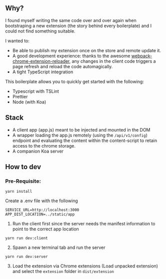## Why?
I found myself writing the same code over and over again when bootstraping a new extension (the story behind every boilerplate) and I could not find something suitable.

I wanted to:
- Be able to publish my extension once on the store and remote update it.
- A good development experience: thanks to the awesome [webpack-chrome-extension-reloader](https://github.com/rubenspgcavalcante/webpack-chrome-extension-reloader), any changes in the client code triggers a page refresh and reload the code automagically.
- A tight TypeScript integration

This boilerplate allows you to quickly get started with the following:
- Typescript with TSLint
- Prettier
- Node (with Koa)

## Stack
- A client app (app.js) meant to be injected and mounted in the DOM
- A wrapper loading the app.js remotely (using the `/api/v1/config`) endpoint and evaluating the content within the content-script to retain access to the chrome storage.
- A companion Koa server

## How to dev
### Pre-Requisite:
```
yarn install
```
Create a .env file with the following
```
SERVICE_URL=http://localhost:3000
APP_DIST_LOCATION=../static/app
```
1. Run the client first since the server needs the manifest information to point to the correct app location
```
yarn run dev:client
```
2. Spawn a new terminal tab and run the server
```
yarn run dev:server
```
3. Load the extension via Chrome extensions (Load unpacked extension) and select the `extension` folder in `dist/extension`
```

